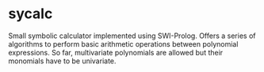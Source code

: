 # sycalc

Small symbolic calculator implemented using SWI-Prolog. Offers a series of algorithms to perform basic arithmetic
operations between polynomial expressions. So far, multivariate polynomials are allowed but their monomials have to
be univariate.
